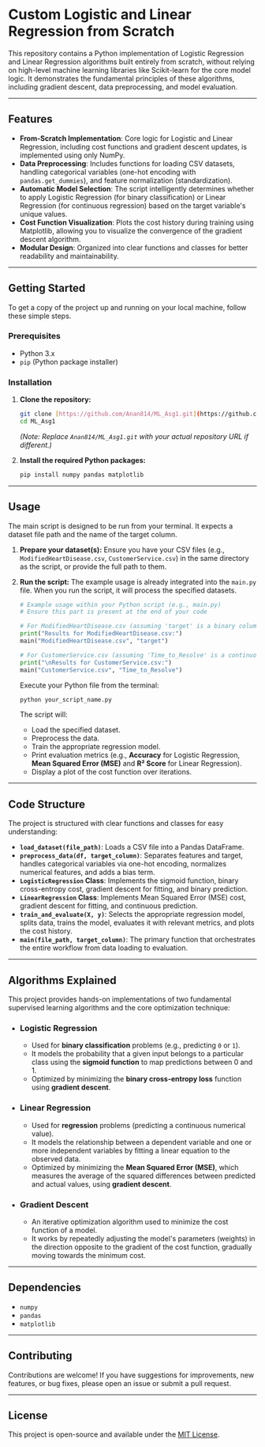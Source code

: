 # Custom Logistic and Linear Regression from Scratch

This repository contains a Python implementation of Logistic Regression and Linear Regression algorithms built entirely from scratch, without relying on high-level machine learning libraries like Scikit-learn for the core model logic. It demonstrates the fundamental principles of these algorithms, including gradient descent, data preprocessing, and model evaluation.

---

##  Features

* **From-Scratch Implementation**: Core logic for Logistic and Linear Regression, including cost functions and gradient descent updates, is implemented using only NumPy.
* **Data Preprocessing**: Includes functions for loading CSV datasets, handling categorical variables (one-hot encoding with `pandas.get_dummies`), and feature normalization (standardization).
* **Automatic Model Selection**: The script intelligently determines whether to apply Logistic Regression (for binary classification) or Linear Regression (for continuous regression) based on the target variable's unique values.
* **Cost Function Visualization**: Plots the cost history during training using Matplotlib, allowing you to visualize the convergence of the gradient descent algorithm.
* **Modular Design**: Organized into clear functions and classes for better readability and maintainability.

---

##  Getting Started

To get a copy of the project up and running on your local machine, follow these simple steps.

### Prerequisites

* Python 3.x
* `pip` (Python package installer)

### Installation

1.  **Clone the repository:**
    ```bash
    git clone [https://github.com/Anan814/ML_Asg1.git](https://github.com/Anan814/ML_Asg1.git)
    cd ML_Asg1
    ```
    *(Note: Replace `Anan814/ML_Asg1.git` with your actual repository URL if different.)*

2.  **Install the required Python packages:**
    ```bash
    pip install numpy pandas matplotlib
    ```

---

##  Usage

The main script is designed to be run from your terminal. It expects a dataset file path and the name of the target column.

1.  **Prepare your dataset(s):**
    Ensure you have your CSV files (e.g., `ModifiedHeartDisease.csv`, `CustomerService.csv`) in the same directory as the script, or provide the full path to them.

2.  **Run the script:**
    The example usage is already integrated into the `main.py` file. When you run the script, it will process the specified datasets.

    ```python
    # Example usage within your Python script (e.g., main.py)
    # Ensure this part is present at the end of your code

    # For ModifiedHeartDisease.csv (assuming 'target' is a binary column)
    print("Results for ModifiedHeartDisease.csv:")
    main("ModifiedHeartDisease.csv", "target")

    # For CustomerService.csv (assuming 'Time_to_Resolve' is a continuous column)
    print("\nResults for CustomerService.csv:")
    main("CustomerService.csv", "Time_to_Resolve")
    ```

    Execute your Python file from the terminal:
    ```bash
    python your_script_name.py
    ```

    The script will:
    * Load the specified dataset.
    * Preprocess the data.
    * Train the appropriate regression model.
    * Print evaluation metrics (e.g., **Accuracy** for Logistic Regression, **Mean Squared Error (MSE)** and **R² Score** for Linear Regression).
    * Display a plot of the cost function over iterations.

---

##  Code Structure

The project is structured with clear functions and classes for easy understanding:

* **`load_dataset(file_path)`**: Loads a CSV file into a Pandas DataFrame.
* **`preprocess_data(df, target_column)`**: Separates features and target, handles categorical variables via one-hot encoding, normalizes numerical features, and adds a bias term.
* **`LogisticRegression` Class**: Implements the sigmoid function, binary cross-entropy cost, gradient descent for fitting, and binary prediction.
* **`LinearRegression` Class**: Implements Mean Squared Error (MSE) cost, gradient descent for fitting, and continuous prediction.
* **`train_and_evaluate(X, y)`**: Selects the appropriate regression model, splits data, trains the model, evaluates it with relevant metrics, and plots the cost history.
* **`main(file_path, target_column)`**: The primary function that orchestrates the entire workflow from data loading to evaluation.

---

##  Algorithms Explained

This project provides hands-on implementations of two fundamental supervised learning algorithms and the core optimization technique:

* ### Logistic Regression
    * Used for **binary classification** problems (e.g., predicting `0` or `1`).
    * It models the probability that a given input belongs to a particular class using the **sigmoid function** to map predictions between 0 and 1.
    * Optimized by minimizing the **binary cross-entropy loss** function using **gradient descent**.

* ### Linear Regression
    * Used for **regression** problems (predicting a continuous numerical value).
    * It models the relationship between a dependent variable and one or more independent variables by fitting a linear equation to the observed data.
    * Optimized by minimizing the **Mean Squared Error (MSE)**, which measures the average of the squared differences between predicted and actual values, using **gradient descent**.

* ### Gradient Descent
    * An iterative optimization algorithm used to minimize the cost function of a model.
    * It works by repeatedly adjusting the model's parameters (weights) in the direction opposite to the gradient of the cost function, gradually moving towards the minimum cost.

---

##  Dependencies

* `numpy`
* `pandas`
* `matplotlib`

---

##  Contributing

Contributions are welcome! If you have suggestions for improvements, new features, or bug fixes, please open an issue or submit a pull request.

---

##  License

This project is open-source and available under the [MIT License](LICENSE).
